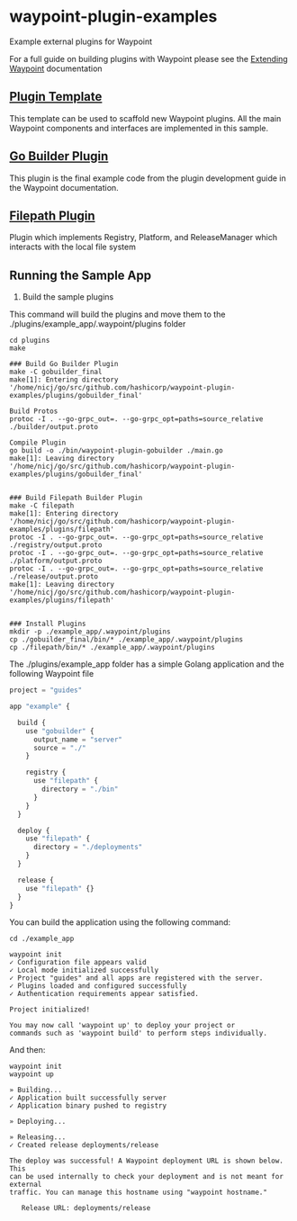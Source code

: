 # waypoint-plugin-examples
Example external plugins for Waypoint

For a full guide on building plugins with Waypoint please see the
[Extending Waypoint](https://www.waypointproject.io/docs/extending-waypoint) documentation

## [Plugin Template](./template)

This template can be used to scaffold new Waypoint plugins. All the main Waypoint components and interfaces are
implemented in this sample.

## [Go Builder Plugin](./plugins/gobuilder_final)

This plugin is the final example code from the plugin development guide in the Waypoint documentation.

## [Filepath Plugin](./plugins/filepath)

Plugin which implements Registry, Platform, and ReleaseManager which interacts with the local file system

## Running the Sample App

1. Build the sample plugins

This command will build the plugins and move them to the ./plugins/example_app/.waypoint/plugins folder

```shell
cd plugins
make

### Build Go Builder Plugin
make -C gobuilder_final
make[1]: Entering directory '/home/nicj/go/src/github.com/hashicorp/waypoint-plugin-examples/plugins/gobuilder_final'

Build Protos
protoc -I . --go-grpc_out=. --go-grpc_opt=paths=source_relative ./builder/output.proto

Compile Plugin
go build -o ./bin/waypoint-plugin-gobuilder ./main.go 
make[1]: Leaving directory '/home/nicj/go/src/github.com/hashicorp/waypoint-plugin-examples/plugins/gobuilder_final'


### Build Filepath Builder Plugin
make -C filepath
make[1]: Entering directory '/home/nicj/go/src/github.com/hashicorp/waypoint-plugin-examples/plugins/filepath'
protoc -I . --go-grpc_out=. --go-grpc_opt=paths=source_relative ./registry/output.proto
protoc -I . --go-grpc_out=. --go-grpc_opt=paths=source_relative ./platform/output.proto
protoc -I . --go-grpc_out=. --go-grpc_opt=paths=source_relative ./release/output.proto
make[1]: Leaving directory '/home/nicj/go/src/github.com/hashicorp/waypoint-plugin-examples/plugins/filepath'


### Install Plugins
mkdir -p ./example_app/.waypoint/plugins
cp ./gobuilder_final/bin/* ./example_app/.waypoint/plugins
cp ./filepath/bin/* ./example_app/.waypoint/plugins
```

The ./plugins/example_app folder has a simple Golang application and the following Waypoint file


```javascript
project = "guides"

app "example" {

  build {
    use "gobuilder" {
      output_name = "server"
      source = "./"
    }

    registry {
      use "filepath" {
        directory = "./bin"
      }
    }
  }

  deploy {
    use "filepath" {
      directory = "./deployments"
    }
  }

  release {
    use "filepath" {}
  }
}
```

You can build the application using the following command:

```shell
cd ./example_app

waypoint init
✓ Configuration file appears valid
✓ Local mode initialized successfully
✓ Project "guides" and all apps are registered with the server.
✓ Plugins loaded and configured successfully
✓ Authentication requirements appear satisfied.

Project initialized!

You may now call 'waypoint up' to deploy your project or
commands such as 'waypoint build' to perform steps individually.
```

And then:

```shell
waypoint init
waypoint up

» Building...
✓ Application built successfully server
✓ Application binary pushed to registry

» Deploying...

» Releasing...
✓ Created release deployments/release

The deploy was successful! A Waypoint deployment URL is shown below. This
can be used internally to check your deployment and is not meant for external
traffic. You can manage this hostname using "waypoint hostname."

   Release URL: deployments/release
```